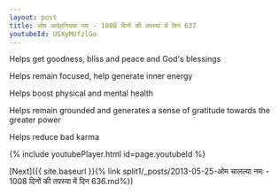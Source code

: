```yaml
---
layout: post
title: ओम आवेदनियया नमः - 1008 दिनों की तपस्या में दिन 637
youtubeId: USXyMUfzlGo
---
```

 
 
Helps get goodness, bliss and peace and God's blessings
 
Helps remain focused, help generate inner energy 
 
Helps boost physical and mental health 
 
Helps remain grounded and generates a sense of gratitude towards the greater power 
 
Helps reduce bad karma
 
 
 
 


{% include youtubePlayer.html id=page.youtubeId %}
 
[Next]({{ site.baseurl }}{% link  split1/_posts/2013-05-25-ओम चालल्या नमः - 1008 दिनों की तपस्या में दिन 636.md%})
 
